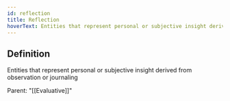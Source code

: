 ```yaml
---
id: reflection
title: Reflection
hoverText: Entities that represent personal or subjective insight derived from observation or journaling
---
```

## Definition
Entities that represent personal or subjective insight derived from observation or journaling

Parent: "[[Evaluative]]"